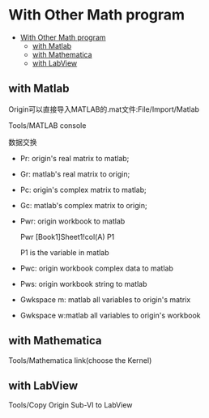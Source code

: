 # With Other Math program

- [With Other Math program](#with-other-math-program)
    - [with Matlab](#with-matlab)
    - [with Mathematica](#with-mathematica)
    - [with LabView](#with-labview)

## with Matlab

Origin可以直接导入MATLAB的.mat文件:File/Import/Matlab

Tools/MATLAB console

数据交换

- Pr: origin's real matrix to matlab;
- Gr: matlab's real matrix to origin;

- Pc: origin's complex matrix to matlab;
- Gc: matlab's complex matrix to origin;

- Pwr: origin workbook to matlab

    Pwr [Book1]Sheet1!col(A) P1

    P1 is the variable in matlab
- Pwc: origin workbook complex data to matlab

- Pws: origin workbook string to matlab

- Gwkspace m: matlab all variables to origin's matrix

- Gwkspace w:matlab all variables to origin's workbook

## with Mathematica

Tools/Mathematica link(choose the Kernel)

## with LabView

Tools/Copy Origin Sub-VI to LabView